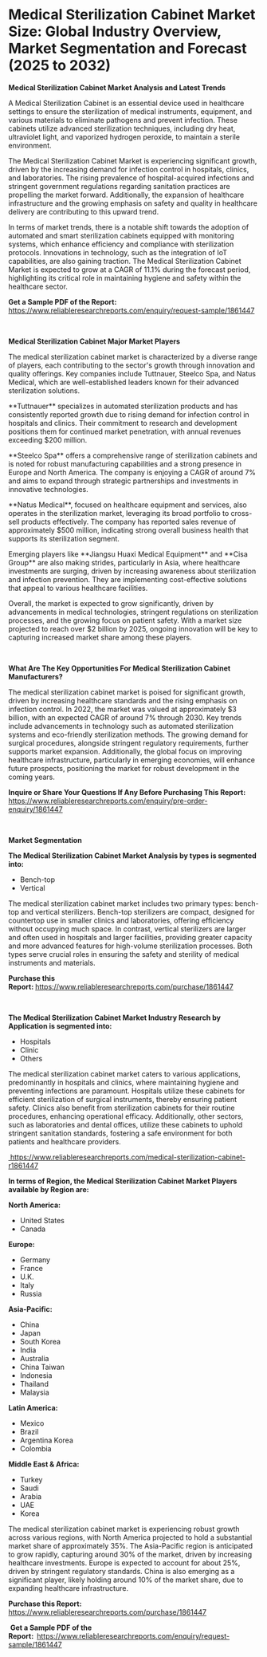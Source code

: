 <p><h1>Medical Sterilization Cabinet Market Size: Global Industry Overview, Market Segmentation and Forecast (2025 to 2032)</h1></p><p><strong>Medical Sterilization Cabinet Market Analysis and Latest Trends</strong></p>
<p><p>A Medical Sterilization Cabinet is an essential device used in healthcare settings to ensure the sterilization of medical instruments, equipment, and various materials to eliminate pathogens and prevent infection. These cabinets utilize advanced sterilization techniques, including dry heat, ultraviolet light, and vaporized hydrogen peroxide, to maintain a sterile environment.</p><p>The Medical Sterilization Cabinet Market is experiencing significant growth, driven by the increasing demand for infection control in hospitals, clinics, and laboratories. The rising prevalence of hospital-acquired infections and stringent government regulations regarding sanitation practices are propelling the market forward. Additionally, the expansion of healthcare infrastructure and the growing emphasis on safety and quality in healthcare delivery are contributing to this upward trend.</p><p>In terms of market trends, there is a notable shift towards the adoption of automated and smart sterilization cabinets equipped with monitoring systems, which enhance efficiency and compliance with sterilization protocols. Innovations in technology, such as the integration of IoT capabilities, are also gaining traction. The Medical Sterilization Cabinet Market is expected to grow at a CAGR of 11.1% during the forecast period, highlighting its critical role in maintaining hygiene and safety within the healthcare sector.</p></p>
<p><strong>Get a Sample PDF of the Report:&nbsp;</strong> <a href="https://www.reliableresearchreports.com/enquiry/request-sample/1861447?utm_campaign=2883&utm_medium=2&utm_source=Github&utm_content=ia&utm_term=14042025&utm_id=medical-sterilization-cabinet">https://www.reliableresearchreports.com/enquiry/request-sample/1861447</a></p>
<p>&nbsp;</p>
<p><strong>Medical Sterilization Cabinet Major Market Players</strong></p>
<p><p>The medical sterilization cabinet market is characterized by a diverse range of players, each contributing to the sector's growth through innovation and quality offerings. Key companies include Tuttnauer, Steelco Spa, and Natus Medical, which are well-established leaders known for their advanced sterilization solutions.</p><p>**Tuttnauer** specializes in automated sterilization products and has consistently reported growth due to rising demand for infection control in hospitals and clinics. Their commitment to research and development positions them for continued market penetration, with annual revenues exceeding $200 million.</p><p>**Steelco Spa** offers a comprehensive range of sterilization cabinets and is noted for robust manufacturing capabilities and a strong presence in Europe and North America. The company is enjoying a CAGR of around 7% and aims to expand through strategic partnerships and investments in innovative technologies. </p><p>**Natus Medical**, focused on healthcare equipment and services, also operates in the sterilization market, leveraging its broad portfolio to cross-sell products effectively. The company has reported sales revenue of approximately $500 million, indicating strong overall business health that supports its sterilization segment.</p><p>Emerging players like **Jiangsu Huaxi Medical Equipment** and **Cisa Group** are also making strides, particularly in Asia, where healthcare investments are surging, driven by increasing awareness about sterilization and infection prevention. They are implementing cost-effective solutions that appeal to various healthcare facilities.</p><p>Overall, the market is expected to grow significantly, driven by advancements in medical technologies, stringent regulations on sterilization processes, and the growing focus on patient safety. With a market size projected to reach over $2 billion by 2025, ongoing innovation will be key to capturing increased market share among these players.</p></p>
<p>&nbsp;</p>
<p><strong>What Are The Key Opportunities For Medical Sterilization Cabinet Manufacturers?</strong></p>
<p><p>The medical sterilization cabinet market is poised for significant growth, driven by increasing healthcare standards and the rising emphasis on infection control. In 2022, the market was valued at approximately $3 billion, with an expected CAGR of around 7% through 2030. Key trends include advancements in technology such as automated sterilization systems and eco-friendly sterilization methods. The growing demand for surgical procedures, alongside stringent regulatory requirements, further supports market expansion. Additionally, the global focus on improving healthcare infrastructure, particularly in emerging economies, will enhance future prospects, positioning the market for robust development in the coming years.</p></p>
<p><strong>Inquire or Share Your Questions If Any Before Purchasing This Report:</strong> <a href="https://www.reliableresearchreports.com/enquiry/pre-order-enquiry/1861447?utm_campaign=2883&utm_medium=2&utm_source=Github&utm_content=ia&utm_term=14042025&utm_id=medical-sterilization-cabinet">https://www.reliableresearchreports.com/enquiry/pre-order-enquiry/1861447</a></p>
<p>&nbsp;</p>
<p><strong>Market Segmentation</strong></p>
<p><strong>The Medical Sterilization Cabinet Market Analysis by types is segmented into:</strong></p>
<p><ul><li>Bench-top</li><li>Vertical</li></ul></p>
<p><p>The medical sterilization cabinet market includes two primary types: bench-top and vertical sterilizers. Bench-top sterilizers are compact, designed for countertop use in smaller clinics and laboratories, offering efficiency without occupying much space. In contrast, vertical sterilizers are larger and often used in hospitals and larger facilities, providing greater capacity and more advanced features for high-volume sterilization processes. Both types serve crucial roles in ensuring the safety and sterility of medical instruments and materials.</p></p>
<p><strong>Purchase this Report:&nbsp;</strong><a href="https://www.reliableresearchreports.com/purchase/1861447?utm_campaign=2883&utm_medium=2&utm_source=Github&utm_content=ia&utm_term=14042025&utm_id=medical-sterilization-cabinet">https://www.reliableresearchreports.com/purchase/1861447</a></p>
<p>&nbsp;</p>
<p><strong>The Medical Sterilization Cabinet Market Industry Research by Application is segmented into:</strong></p>
<p><ul><li>Hospitals</li><li>Clinic</li><li>Others</li></ul></p>
<p><p>The medical sterilization cabinet market caters to various applications, predominantly in hospitals and clinics, where maintaining hygiene and preventing infections are paramount. Hospitals utilize these cabinets for efficient sterilization of surgical instruments, thereby ensuring patient safety. Clinics also benefit from sterilization cabinets for their routine procedures, enhancing operational efficacy. Additionally, other sectors, such as laboratories and dental offices, utilize these cabinets to uphold stringent sanitation standards, fostering a safe environment for both patients and healthcare providers.</p></p>
<p><a href="https://www.reliableresearchreports.com/medical-sterilization-cabinet-r1861447?utm_campaign=2883&utm_medium=2&utm_source=Github&utm_content=ia&utm_term=14042025&utm_id=medical-sterilization-cabinet">&nbsp;https://www.reliableresearchreports.com/medical-sterilization-cabinet-r1861447</a></p>
<p><strong>In terms of Region, the Medical Sterilization Cabinet Market Players available by Region are:</strong></p>
<p>
    <p> <strong> North America: </strong>
        <ul>
            <li>United States</li>
            <li>Canada</li>
        </ul>
        </p> 
    <p> <strong> Europe: </strong>
        <ul>
            <li>Germany</li>
            <li>France</li>
            <li>U.K.</li>
            <li>Italy</li>
            <li>Russia</li>
        </ul>
        </p> 
    <p> <strong> Asia-Pacific: </strong>
        <ul>
            <li>China</li>
            <li>Japan</li>
            <li>South Korea</li>
            <li>India</li>
            <li>Australia</li>
            <li>China Taiwan</li>
            <li>Indonesia</li>
            <li>Thailand</li>
            <li>Malaysia</li>
        </ul>
        </p> 
    <p> <strong> Latin America: </strong>
        <ul>
            <li>Mexico</li>
            <li>Brazil</li>
            <li>Argentina Korea</li>
            <li>Colombia</li>
        </ul>
        </p> 
    <p> <strong> Middle East & Africa: </strong>
        <ul>
            <li>Turkey</li>
            <li>Saudi</li>
            <li>Arabia</li>
            <li>UAE</li>
            <li>Korea</li>
        </ul>
    </p>
    </p>
<p><p>The medical sterilization cabinet market is experiencing robust growth across various regions, with North America projected to hold a substantial market share of approximately 35%. The Asia-Pacific region is anticipated to grow rapidly, capturing around 30% of the market, driven by increasing healthcare investments. Europe is expected to account for about 25%, driven by stringent regulatory standards. China is also emerging as a significant player, likely holding around 10% of the market share, due to expanding healthcare infrastructure.</p></p>
<p><strong>Purchase this Report: </strong><a href="https://www.reliableresearchreports.com/purchase/1861447?utm_campaign=2883&utm_medium=2&utm_source=Github&utm_content=ia&utm_term=14042025&utm_id=medical-sterilization-cabinet">https://www.reliableresearchreports.com/purchase/1861447</a></p>
<p>&nbsp;<strong>Get a Sample PDF of the Report:&nbsp;&nbsp;</strong><a href="https://www.reliableresearchreports.com/enquiry/request-sample/1861447?utm_campaign=2883&utm_medium=2&utm_source=Github&utm_content=ia&utm_term=14042025&utm_id=medical-sterilization-cabinet">https://www.reliableresearchreports.com/enquiry/request-sample/1861447</a></p>
<p><strong></strong></p>
<p><p></p><p></p><p></p></p>
